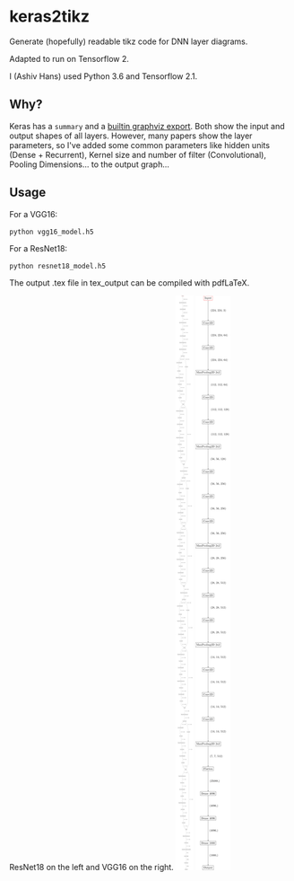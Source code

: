 # keras2tikz
Generate (hopefully) readable tikz code for DNN layer diagrams.

Adapted to run on Tensorflow 2.

I (Ashiv Hans) used Python 3.6 and Tensorflow 2.1.

## Why?

Keras has a `summary` and a [builtin graphviz export](https://github.com/fchollet/keras/blob/master/keras/utils/vis_utils.py). Both show the input and output shapes of all layers. However, many papers show the layer parameters, so I've added some common parameters like hidden units (Dense + Recurrent), Kernel size and number of filter (Convolutional), Pooling Dimensions... to the output graph...

## Usage

For a VGG16:
```shell
python vgg16_model.h5
```
For a ResNet18:
```shell
python resnet18_model.h5
```

The output .tex file in tex_output can be compiled with pdfLaTeX.

ResNet18 on the left and VGG16 on the right.
![resnet18](https://github.com/AshivDhondea/keras2tikz/blob/master/png_display/resnet18_model._tikz-1.png)
![vgg16](https://github.com/AshivDhondea/keras2tikz/blob/master/png_display/vgg16_model._tikz-1.png)
